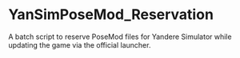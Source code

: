 # YanSimPoseMod_Reservation
A batch script to reserve PoseMod files for Yandere Simulator while updating the game
via the official launcher.
